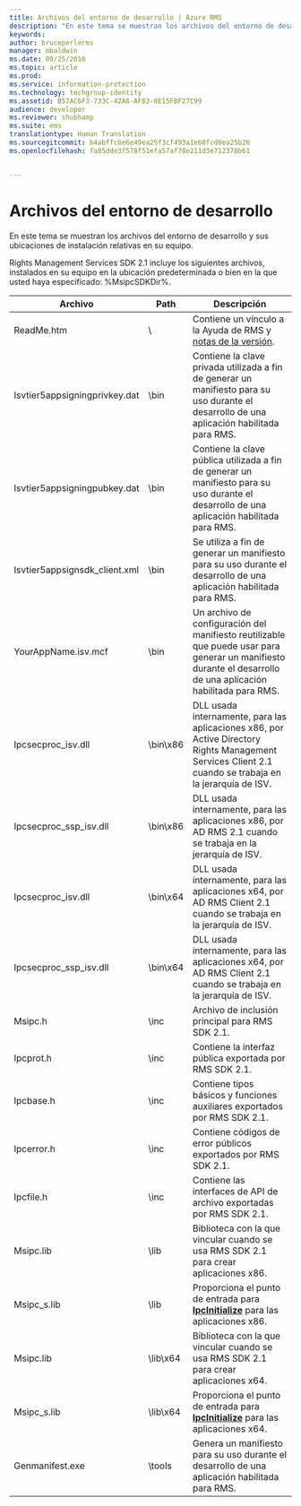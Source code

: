 ```yaml
---
title: Archivos del entorno de desarrollo | Azure RMS
description: "En este tema se muestran los archivos del entorno de desarrollo y sus ubicaciones de instalación relativas en su equipo."
keywords: 
author: bruceperlerms
manager: mbaldwin
ms.date: 09/25/2016
ms.topic: article
ms.prod: 
ms.service: information-protection
ms.technology: techgroup-identity
ms.assetid: B57AC6F3-733C-42A8-AF83-0E15FBF27C99
audience: developer
ms.reviewer: shubhamp
ms.suite: ems
translationtype: Human Translation
ms.sourcegitcommit: b4abffcbe6e49ea25f3cf493a1e68fcd6ea25b26
ms.openlocfilehash: fa85dde3f578f51efa57af78e211d3e712378b61


---
```


# Archivos del entorno de desarrollo

En este tema se muestran los archivos del entorno de desarrollo y sus ubicaciones de instalación relativas en su equipo.

Rights Management Services SDK 2.1 incluye los siguientes archivos, instalados en su equipo en la ubicación predeterminada o bien en la que usted haya especificado: %MsipcSDKDir%.

|Archivo|Path|Descripción|
|----|----|-----------|
|ReadMe.htm| \ | Contiene un vínculo a la Ayuda de RMS y [notas de la versión](release-notes-rtm.md).|
|Isvtier5appsigningprivkey.dat|\bin|Contiene la clave privada utilizada a fin de generar un manifiesto para su uso durante el desarrollo de una aplicación habilitada para RMS.|
|Isvtier5appsigningpubkey.dat|\bin|Contiene la clave pública utilizada a fin de generar un manifiesto para su uso durante el desarrollo de una aplicación habilitada para RMS.|
|Isvtier5appsignsdk_client.xml|\bin|Se utiliza a fin de generar un manifiesto para su uso durante el desarrollo de una aplicación habilitada para RMS.|
|YourAppName.isv.mcf|\bin|Un archivo de configuración del manifiesto reutilizable que puede usar para generar un manifiesto durante el desarrollo de una aplicación habilitada para RMS.|
|Ipcsecproc_isv.dll|\bin\x86|DLL usada internamente, para las aplicaciones x86, por Active Directory Rights Management Services Client 2.1 cuando se trabaja en la jerarquía de ISV.|
|Ipcsecproc_ssp_isv.dll|\bin\x86|DLL usada internamente, para las aplicaciones x86, por AD RMS 2.1 cuando se trabaja en la jerarquía de ISV.|
|Ipcsecproc_isv.dll|\bin\x64|DLL usada internamente, para las aplicaciones x64, por AD RMS Client 2.1 cuando se trabaja en la jerarquía de ISV.|
|Ipcsecproc_ssp_isv.dll|\bin\x64|DLL usada internamente, para las aplicaciones x64, por AD RMS Client 2.1 cuando se trabaja en la jerarquía de ISV.|
|Msipc.h|\inc|Archivo de inclusión principal para RMS SDK 2.1.|
|Ipcprot.h|\inc|Contiene la interfaz pública exportada por RMS SDK 2.1.|
|Ipcbase.h|\inc|Contiene tipos básicos y funciones auxiliares exportados por RMS SDK 2.1.|
|Ipcerror.h|\inc|Contiene códigos de error públicos exportados por RMS SDK 2.1.|
|Ipcfile.h|\inc|Contiene las interfaces de API de archivo exportadas por RMS SDK 2.1.|
|Msipc.lib|\lib|Biblioteca con la que vincular cuando se usa RMS SDK 2.1 para crear aplicaciones x86.|
|Msipc_s.lib|\lib|Proporciona el punto de entrada para [<strong>IpcInitialize</strong>](/information-protection/sdk/2.1/api/win/functions#msipc_ipcinitialize) para las aplicaciones x86.|
|Msipc.lib|\lib\x64|Biblioteca con la que vincular cuando se usa RMS SDK 2.1 para crear aplicaciones x64.|
|Msipc_s.lib|\lib\x64|Proporciona el punto de entrada para [<strong>IpcInitialize</strong>](/information-protection/sdk/2.1/api/win/functions#msipc_ipcinitialize) para las aplicaciones x64.|
|Genmanifest.exe|\tools|Genera un manifiesto para su uso durante el desarrollo de una aplicación habilitada para RMS.|
 

 

 



<!--HONumber=Sep16_HO5-->


